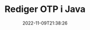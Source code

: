 ---
############################# Static ############################
layout: "auto-gen-editor"
date: 2022-11-09T21:38:26
draft: false
otherformats: 

############################# Head ############################
head_title: "OTP Editor – Rediger OTP i Java"
head_description: "Hvordan redigere OTP i Java ved å bruke noen få linjer med kode? Bruk GroupDocs-dokumenter som behandler APIer for å redigere, oppdatere og lagre 30+ filformater."

############################# Header ############################
title: "Rediger OTP i Java"
description: "Effektiv og robust OTP-redigering ved bruk av GroupDocs.Editor på serversiden for Java APIer, uten bruk av programvare som Microsoft eller Open Office."
bg_image: "https://cms.admin.containerize.com/templates/aspose/App_Themes/V3/images/bg/header1.png"
bg_overlay: false
button:
    enable: true
    icon: "fas fa-arrow-down"
    label: "Last ned gratis prøveversjon"
    link: "https://downloads.groupdocs.com/editor/java"

############################# SubMenu ############################
submenu:
    enable: true

    left:
        img_alt: "GroupDocs.Editor for Java"
        image: "https://cms.admin.containerize.com/templates/groupdocs/images/product-logos/90x90-noborder/groupdocs-editor-java.png"
        product: "GroupDocs.Editor"
        platform: "Java"

    middle:
        button:

            # button loop
            - link: "https://apireference.groupdocs.com/editor/java"
              text: "API-referanse"

            # button loop
            - link: "https://github.com/groupdocs-editor"
              text: "Kodeeksempler"

            # button loop
            - link: "https://products.groupdocs.app/editor/family"
              text: "Live-demoer"

            # button loop
            - link: "https://purchase.groupdocs.com/pricing/editor/java"
              text: "Prissetting"

    right:
        link_download: "https://downloads.groupdocs.com/editor"
        link_learn: "https://docs.groupdocs.com/editor/java"
        link_buy: "https://purchase.groupdocs.com"

############################# About ############################
about:
    enable: true
    title: "Om GroupDocs.Editor for Java API"
    content: |
        [GroupDocs.Editor for Java](/no/editor/java/) API er et riktig valg for å redigere Microsoft Word, Excel, PowerPoint, Open Office-dokumenter og presentasjoner. GroupDocs.Editor er et frittstående API som er egnet for serverside- og back-end-systemer der høy ytelse kreves. Det er ikke avhengig av programvare som Microsoft eller Open Office.

############################# Steps ############################
steps:
    enable: true
    title_left: "Trinn for å redigere OTP i Java"
    content_left: |
        [GroupDocs.Editor for Java](/no/editor/java/) gir utviklere en enkel og grei måte å redigere OTP-filene ved å bruke noen få linjer med kode.
        * Opprett en forekomst av 'Editor'-klassen med obligatorisk filbane eller bytestrøm og valgfri 'PresentationLoadOptions'-klasse og last inn OTP-filen
        * Opprett og still inn klasseforekomsten `PresentationEditOptions` for filformatet OTP
        * Kall `Editor.Edit()`-metoden og skaff OTP-dokumentet i HTML-format som enkelt kan redigeres med hvilken som helst WYSIWYG-editor.
        * Kall `Editor.Save()`-metoden og lagre den redigerte OTP-filen ved å bruke klassen `PresentationSaveOptions`

        
    title_right: "Systemkrav"
    content_right: |
        En grunnleggende dokumentredigering med GroupDocs.Editor for Java APIer kan gjøres ved å implementere noen få enkle trinn. APIene våre støttes på alle større plattformer og operativsystemer. Før du utfører koden nedenfor, sørg for at du har følgende forutsetninger installert på systemet ditt.

        * Operativsystemer: Microsoft Windows, Linux, MacOS
        * Utviklingsmiljøer: NetBeans, IntelliJ IDEA, Eclipse
        * Rammer: Java 7 (1.7) and above
        * Få den nyeste versjonen av GroupDocs.Editor for Java lastet ned fra [Maven](https://repository.groupdocs.com/editor/)
        
    code: |        
        ```java
        // Load the OTP file into Editor with the optional PresentationLoadOptions
        Editor editor = new Editor("source.otp", new PresentationLoadOptions());

        // Create and adjust the edit options
        PresentationEditOptions editOptions = new PresentationEditOptions();
        editOptions.setSlideNumber(1);//select a slide to edit

        // Open input OTP document for edit — obtain an intermediate document, that can be edited
        EditableDocument beforeEdit = editor.edit(editOptions);

        // Grab OTP document content and associated resources from editable document
        string content = beforeEdit.getEmbeddedHtml();

        // Send the content to WYSIWYG-editor, edit it there, and send edited content back to the server-side
        // This step simulates a such operation
        string updatedContent = content.replace("Title", "Edited Title");

        // Grab edited content and resources from WYSIWYG-editor and create a new EditableDocument instance from it
        EditableDocument afterEdit = EditableDocument.fromMarkup(updatedContent, null);

        // Create a save options and select a desired output format
        PresentationSaveOptions saveOptions = new PresentationSaveOptions(PresentationFormats.Otp);

        // Save edited OTP document to the file
        editor.save(afterEdit, "edited.otp", saveOptions);
        ```
        
############################# Demos ############################
demos:
    enable: true
    title: "OTP Editor Live Demoer"
    content: |
        Rediger OTP akkurat nå ved å gå til nettstedet [GroupDocs.Editor Live Demos](https://products.groupdocs.app/editor/family).
        Live-demoen har følgende fordeler
        
############################# More Formats ############################
more_formats:
    enable: true
    title: "Andre støttede redaktører"
    content: |
        Du kan også redigere andre filformater. Vennligst se hele listen nedenfor.


############################# Back to top ###############################
back_to_top:
    enable: true
---
